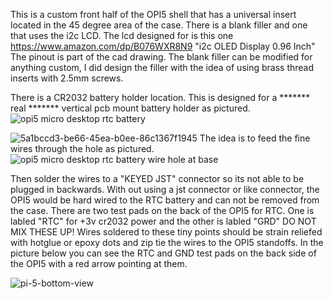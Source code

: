 This is a custom front half of the OPI5 shell that has a universal insert located in the 45 degree area of the case. There is a blank filler and one that uses the i2c LCD. The lcd designed for is this one https://www.amazon.com/dp/B076WXR8N9 "i2c OLED Display 0.96 Inch" The pinout is part of the cad drawing.
The blank filler can be modified for anything custom, I did design the filler with the idea of using brass thread inserts with 2.5mm screws.

There is a CR2032 battery holder location. This is designed for a ******* real ******* vertical pcb mount battery holder as pictured.
![opi5 micro desktop rtc battery](https://user-images.githubusercontent.com/15570512/219877684-f7669b34-cb19-457a-9a69-04a5aa293ff8.jpg)

![5a1bccd3-be66-45ea-b0ee-86c1367f1945](https://user-images.githubusercontent.com/15570512/219877354-94cb92fd-8aff-47c6-b133-5b46d7c69e46.jpg)
The idea is to feed the fine wires through the hole as pictured.![opi5 micro desktop rtc battery wire hole at base](https://user-images.githubusercontent.com/15570512/219877693-59dbb727-9029-4a40-9e68-f02d67c2c513.jpg)


Then solder the wires to a "KEYED JST" connector so its not able to be plugged in backwards. With out using a jst connector or like connector, the OPI5 would be hard wired to the RTC battery and can not be removed from the case. There are two test pads on the back of the OPI5 for RTC. One is labled "RTC" for +3v cr2032 power and the other is labled "GRD" DO NOT MIX THESE UP! Wires soldered to these tiny points should be strain reliefed with hotglue or epoxy dots and zip tie the wires to the OPI5 standoffs. In the picture below you can see the RTC and GND test pads on the back side of the OPI5 with a red arrow pointing at them.

![pi-5-bottom-view](https://user-images.githubusercontent.com/15570512/219877982-a21b246d-de2f-414f-8482-af740ac2db17.png)
